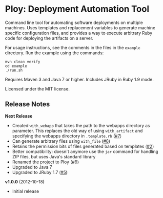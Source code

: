 
Ploy: Deployment Automation Tool
================================

Command line tool for automating software deployments on multiple machines. Uses
templates and replacement variables to generate machine specific configuration
files, and provides a way to execute arbitrary Ruby code for deploying the
artifacts on a server.

For usage instructions, see the comments in the files in the `example` directory.
Run the example using the commands:

    mvn clean verify
    cd example
    ./run.sh

Requires Maven 3 and Java 7 or higher. Includes JRuby in Ruby 1.9 mode.

Licensed under the MIT license.


Release Notes
-------------

**Next Release**

- Created `with_webapp` that takes the path to the webapps directory as parameter. This replaces the old way of using `with_artifact` and specifying the webapps directory in `.template.rb` ([#7](https://github.com/solita/ploy/issues/7))
- Can generate arbitrary files using `with_file` ([#8](https://github.com/solita/ploy/issues/8))
- Retains the permission bits of files generated based on templates ([#2](https://github.com/solita/ploy/issues/2))
- Better compatibility: doesn't anymore use the `jar` command for handling ZIP files, but uses Java's standard library
- Renamed the project to Ploy ([#9](https://github.com/solita/ploy/issues/9))
- Upgraded to Java 7
- Upgraded to JRuby 1.7 ([#5](https://github.com/solita/ploy/issues/5))

**v1.0.0** (2012-10-18)

- Initial release
